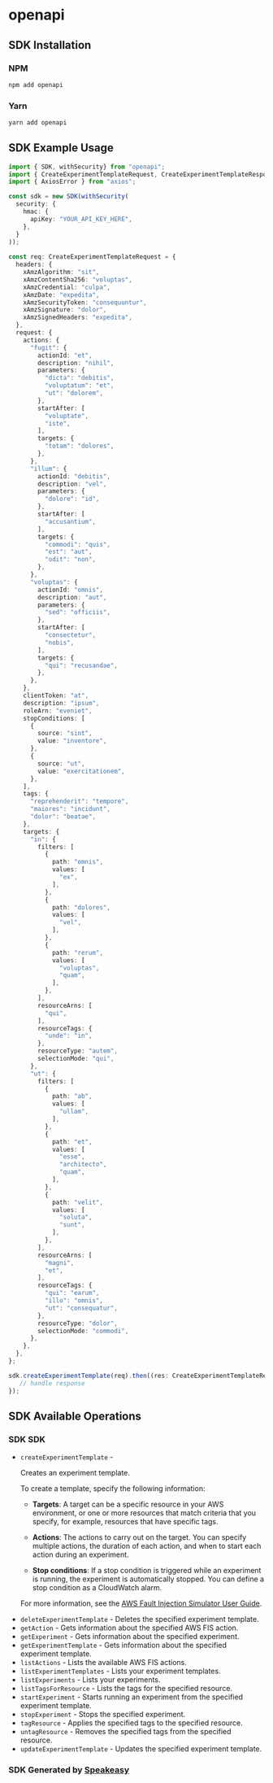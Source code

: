 # openapi

<!-- Start SDK Installation -->
## SDK Installation

### NPM

```bash
npm add openapi
```

### Yarn

```bash
yarn add openapi
```
<!-- End SDK Installation -->

## SDK Example Usage
<!-- Start SDK Example Usage -->
```typescript
import { SDK, withSecurity} from "openapi";
import { CreateExperimentTemplateRequest, CreateExperimentTemplateResponse } from "openapi/src/sdk/models/operations";
import { AxiosError } from "axios";

const sdk = new SDK(withSecurity(
  security: {
    hmac: {
      apiKey: "YOUR_API_KEY_HERE",
    },
  }
));
    
const req: CreateExperimentTemplateRequest = {
  headers: {
    xAmzAlgorithm: "sit",
    xAmzContentSha256: "voluptas",
    xAmzCredential: "culpa",
    xAmzDate: "expedita",
    xAmzSecurityToken: "consequuntur",
    xAmzSignature: "dolor",
    xAmzSignedHeaders: "expedita",
  },
  request: {
    actions: {
      "fugit": {
        actionId: "et",
        description: "nihil",
        parameters: {
          "dicta": "debitis",
          "voluptatum": "et",
          "ut": "dolorem",
        },
        startAfter: [
          "voluptate",
          "iste",
        ],
        targets: {
          "totam": "dolores",
        },
      },
      "illum": {
        actionId: "debitis",
        description: "vel",
        parameters: {
          "dolore": "id",
        },
        startAfter: [
          "accusantium",
        ],
        targets: {
          "commodi": "quis",
          "est": "aut",
          "odit": "non",
        },
      },
      "voluptas": {
        actionId: "omnis",
        description: "aut",
        parameters: {
          "sed": "officiis",
        },
        startAfter: [
          "consectetur",
          "nobis",
        ],
        targets: {
          "qui": "recusandae",
        },
      },
    },
    clientToken: "at",
    description: "ipsum",
    roleArn: "eveniet",
    stopConditions: [
      {
        source: "sint",
        value: "inventore",
      },
      {
        source: "ut",
        value: "exercitationem",
      },
    ],
    tags: {
      "reprehenderit": "tempore",
      "maiores": "incidunt",
      "dolor": "beatae",
    },
    targets: {
      "in": {
        filters: [
          {
            path: "omnis",
            values: [
              "ex",
            ],
          },
          {
            path: "dolores",
            values: [
              "vel",
            ],
          },
          {
            path: "rerum",
            values: [
              "voluptas",
              "quam",
            ],
          },
        ],
        resourceArns: [
          "qui",
        ],
        resourceTags: {
          "unde": "in",
        },
        resourceType: "autem",
        selectionMode: "qui",
      },
      "ut": {
        filters: [
          {
            path: "ab",
            values: [
              "ullam",
            ],
          },
          {
            path: "et",
            values: [
              "esse",
              "architecto",
              "quam",
            ],
          },
          {
            path: "velit",
            values: [
              "soluta",
              "sunt",
            ],
          },
        ],
        resourceArns: [
          "magni",
          "et",
        ],
        resourceTags: {
          "qui": "earum",
          "illo": "omnis",
          "ut": "consequatur",
        },
        resourceType: "dolor",
        selectionMode: "commodi",
      },
    },
  },
};

sdk.createExperimentTemplate(req).then((res: CreateExperimentTemplateResponse | AxiosError) => {
   // handle response
});
```
<!-- End SDK Example Usage -->

<!-- Start SDK Available Operations -->
## SDK Available Operations

### SDK SDK

* `createExperimentTemplate` - <p>Creates an experiment template. </p> <p>To create a template, specify the following information: </p> <ul> <li> <p> <b>Targets</b>: A target can be a specific resource in your AWS environment, or one or more resources that match criteria that you specify, for example, resources that have specific tags.</p> </li> <li> <p> <b>Actions</b>: The actions to carry out on the target. You can specify multiple actions, the duration of each action, and when to start each action during an experiment.</p> </li> <li> <p> <b>Stop conditions</b>: If a stop condition is triggered while an experiment is running, the experiment is automatically stopped. You can define a stop condition as a CloudWatch alarm.</p> </li> </ul> <p>For more information, see the <a href="https://docs.aws.amazon.com/fis/latest/userguide/">AWS Fault Injection Simulator User Guide</a>.</p>
* `deleteExperimentTemplate` - Deletes the specified experiment template.
* `getAction` - Gets information about the specified AWS FIS action.
* `getExperiment` - Gets information about the specified experiment.
* `getExperimentTemplate` - Gets information about the specified experiment template.
* `listActions` - Lists the available AWS FIS actions.
* `listExperimentTemplates` - Lists your experiment templates.
* `listExperiments` - Lists your experiments.
* `listTagsForResource` - Lists the tags for the specified resource.
* `startExperiment` - Starts running an experiment from the specified experiment template.
* `stopExperiment` - Stops the specified experiment.
* `tagResource` - Applies the specified tags to the specified resource.
* `untagResource` - Removes the specified tags from the specified resource.
* `updateExperimentTemplate` - Updates the specified experiment template.

<!-- End SDK Available Operations -->

### SDK Generated by [Speakeasy](https://docs.speakeasyapi.dev/docs/using-speakeasy/client-sdks)
